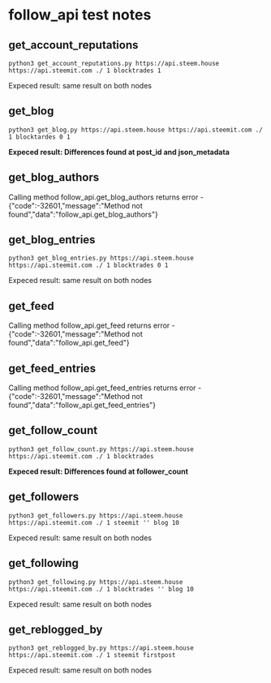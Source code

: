 # follow_api test notes

## get_account_reputations
`python3 get_account_reputations.py https://api.steem.house https://api.steemit.com ./ 1 blocktrades 1`

Expeced result: same result on both nodes

## get_blog
`python3 get_blog.py https://api.steem.house https://api.steemit.com ./ 1 blocktardes 0 1`

**Expeced result: Differences found at post_id and json_metadata**

## get_blog_authors

Calling method follow_api.get_blog_authors returns error - {"code":-32601,"message":"Method not found","data":"follow_api.get_blog_authors"}

## get_blog_entries
`python3 get_blog_entries.py https://api.steem.house https://api.steemit.com ./ 1 blocktrades 0 1`

Expeced result: same result on both nodes

## get_feed

Calling method follow_api.get_feed returns error - {"code":-32601,"message":"Method not found","data":"follow_api.get_feed"}

## get_feed_entries

Calling method follow_api.get_feed_entries returns error - {"code":-32601,"message":"Method not found","data":"follow_api.get_feed_entries"}

## get_follow_count
`python3 get_follow_count.py https://api.steem.house https://api.steemit.com ./ 1 blocktrades`

**Expeced result: Differences found at follower_count**

## get_followers
`python3 get_followers.py https://api.steem.house https://api.steemit.com ./ 1 steemit '' blog 10`

Expeced result: same result on both nodes

## get_following
`python3 get_following.py https://api.steem.house https://api.steemit.com ./ 1 blocktrades '' blog 10`

Expeced result: same result on both nodes

## get_reblogged_by
`python3 get_reblogged_by.py https://api.steem.house https://api.steemit.com ./ 1 steemit firstpost`

Expeced result: same result on both nodes

